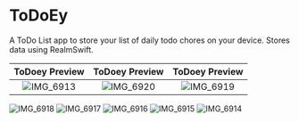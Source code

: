 # ToDoEy
A ToDo List app to store your list of daily todo chores on your device. Stores data using RealmSwift.

ToDoey Preview             |  ToDoey Preview           |  ToDoey Preview
:-------------------------:|:-------------------------:|:-------------------------:
![IMG_6913](https://user-images.githubusercontent.com/44826434/101172704-de69f100-3684-11eb-8637-d3c8e7850be3.PNG)  |  ![IMG_6920](https://user-images.githubusercontent.com/44826434/101172720-e590ff00-3684-11eb-9a7b-64bc9ea13953.PNG)  |  ![IMG_6919](https://user-images.githubusercontent.com/44826434/101172733-ea55b300-3684-11eb-8945-7fe1ed8148cf.PNG)
 
 ![IMG_6918](https://user-images.githubusercontent.com/44826434/101172737-eaee4980-3684-11eb-9bf1-d22e8f95f606.PNG)
![IMG_6917](https://user-images.githubusercontent.com/44826434/101172740-ec1f7680-3684-11eb-9ad0-b04f9394c023.PNG) ![IMG_6916](https://user-images.githubusercontent.com/44826434/101172742-ec1f7680-3684-11eb-9acc-65ddadcfe329.PNG)
![IMG_6915](https://user-images.githubusercontent.com/44826434/101172743-ecb80d00-3684-11eb-9b5f-d7d2c3815634.PNG) ![IMG_6914](https://user-images.githubusercontent.com/44826434/101172745-ed50a380-3684-11eb-98ea-195aa9345324.PNG)
